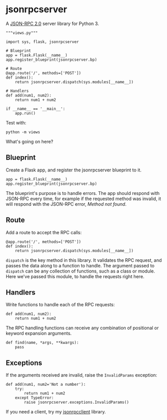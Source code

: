 jsonrpcserver
=============

A [JSON-RPC 2.0](http://www.jsonrpc.org/) server library for Python 3.

    """views.py"""

    import sys, flask, jsonrpcserver

    # Blueprint
    app = flask.Flask(__name__)
    app.register_blueprint(jsonrpcserver.bp)

    # Route
    @app.route('/', methods=['POST'])
    def index():
        return jsonrpcserver.dispatch(sys.modules[__name__])

    # Handlers
    def add(num1, num2):
        return num1 + num2

    if __name__ == '__main__':
        app.run()

Test with:

    python -m views

What's going on here?

Blueprint
---------

Create a Flask app, and register the jsonrpcserver blueprint to it.

    app = flask.Flask(__name__)
    app.register_blueprint(jsonrpcserver.bp)

The blueprint's purpose is to handle errors. The app should respond with
JSON-RPC every time, for example if the requested method was invalid, it will
respond with the JSON-RPC error, *Method not found*.

Route
-----

Add a route to accept the RPC calls:

    @app.route('/', methods=['POST'])
    def index():
        return jsonrpcserver.dispatch(sys.modules[__name__])

``dispatch`` is the key method in this library. It validates the RPC request,
and passes the data along to a function to handle. The argument passed to
``dispatch`` can be any collection of functions, such as a class or module. Here
we've passed this module, to handle the requests right here.

Handlers
--------

Write functions to handle each of the RPC requests:

    def add(num1, num2):
        return num1 + num2

The RPC handling functions can receive any combination of positional or keyword
expansion arguments.

    def find(name, *args, **kwargs):
        pass

Exceptions
----------

If the arguments received are invalid, raise the ``InvalidParams`` exception:

    def add(num1, num2='Not a number'):
        try:
            return num1 + num2
        except TypeError:
            raise jsonrpcserver.exceptions.InvalidParams()


If you need a client, try my
[jsonrpcclient](https://bitbucket.org/beau-barker/jsonrpcclient) library.
